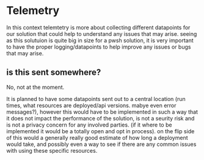 # Telemetry

In this context telemtetry is more about collecting different datapoints for our solution that could help to understand any issues that may arise. seeing as this solutuion is quite big in size for a pwsh solution, it is very important to have the proper logging/datapoints to help improve any issues or bugs that may arise.



## is this sent somewhere?
No, not at the moment.

It is planned to have some datapoints sent out to a central location (run times, what resources are deployed/api versions. mabye even error messages?), however this would have to be implemented in such a way that it does not impact the performance of the solution, is not a seurity risk and is not a privacy concern for any involved parties. (if it where to be implemented it would be a totally open and opt in process). on the flip side of this would a generally really good estimate of how long a deployment would take, and possibly even a way to see if there are any common issues with using these specific resources.